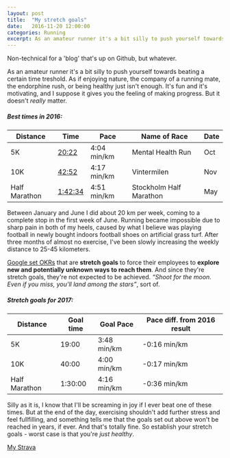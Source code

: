 ```yaml
---
layout: post
title:  "My stretch goals"
date:   2016-11-20 12:00:00
categories: Running
excerpt: As an amateur runner it's a bit silly to push yourself towards beating a certain time treshold. As if enjoying nature, the company of a running mate, the endorphine rush, or being healthy just isn't enough. It's fun and it's motivating, and I suppose it gives you the feeling of making progress. But it doesn't _really_ matter.
---
```

Non-technical for a 'blog' that's up on Github, but whatever. 

As an amateur runner it's a bit silly to push yourself towards beating a certain time treshold. As if enjoying nature, the company of a running mate, the endorphine rush, or being healthy just isn't enough. It's fun and it's motivating, and I suppose it gives you the feeling of making progress. But it doesn't _really_ matter.

##### Best times in 2016:

| Distance      	| Time    	| Pace | Name of Race            	| Date |
|---------------	|---------	|-------| ------------------	|----------	 |
| 5K            	| [20:22](https://www.strava.com/activities/737989478/overview)   	| 4:04 min/km | Mental Health Run       	| Oct |  	  
| 10K           	| [42:52](https://www.strava.com/activities/766274369/overview)   	| 4:17 min/km | Vintermilen             	| Nov |	 
| Half Marathon 	| [1:42:34](https://www.strava.com/activities/568187103/overview) 	| 4:51 min/km | Stockholm Half Marathon 	| May |    	

Between January and June I did about 20 km per week, coming to a complete stop in the first week of June. Running became impossible due to sharp pain in both of my heels, caused by what I believe was playing football in newly bought indoors football shoes on artificial grass turf. After three months of almost no exercise, I've been slowly increasing the weekly distance to 25-45 kilometers. 

[Google set OKRs](https://www.youtube.com/watch?v=mJB83EZtAjc) that are **stretch goals** to force their employees to **explore new and potentially unknown ways to reach them**. And since they're stretch goals, they're not expected to be achieved. _“Shoot for the moon. Even if you miss, you'll land among the stars”_, sort of. 

##### Stretch goals for 2017:

| Distance      	| Goal time    	| Goal Pace | Pace diff. from 2016 result |
|---------------	| ---------	| ------ | ------------------ |
| 5K            	| 19:00 | 3:48 min/km | -0:16 min/km |
| 10K           	| 40:00 | 4:00 min/km | -0:17 min/km |
| Half Marathon 	| 1:30:00 | 4:16 min/km | -0:36 min/km |

Silly as it is, I know that I'll be screaming in joy if I ever beat one of these times. But at the end of the day, exercising shouldn't add further stress and feel fullfilling, and something tells me that the goals set out above won't be reached in years, if ever. And that's totally fine. So establish your stretch goals - worst case is that you're _just healthy_.

[My Strava](https://www.strava.com/athletes/9436776)